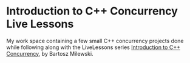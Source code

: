 # Introduction to C++ Concurrency Live Lessons

My work space containing a few small C++ concurrency projects done while
following along with the LiveLessons series [Introduction to C++
Concurrency](http://www.informit.com/store/introduction-to-c-plus-plus-concurrency-livelessons-9780134031484),
by Bartosz Milewski.
